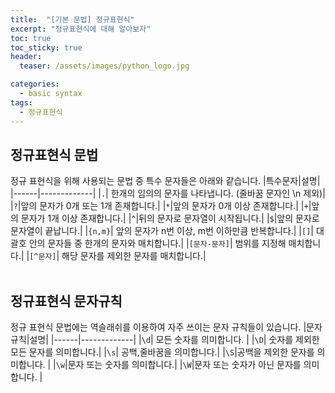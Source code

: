 ```yaml
---
title:  "[기본 문법] 정규표현식"
excerpt: "정규표현식에 대해 알아보자"
toc: true
toc_sticky: true
header:
  teaser: /assets/images/python_logo.jpg

categories:
  - basic syntax
tags:
  - 정규표현식
---
```


## 정규표현식 문법  
정규 표현식을 위해 사용되는 문법 중 특수 문자들은 아래와 같습니다.
|특수문자|설명|
|------|-------------|
|`.`| 한개의 임의의 문자를 나타냅니다. (줄바꿈 문자인 \n 제외)|
|`?`|앞의 문자가 0개 또는 1개 존재합니다.|
|`*`|앞의 문자가 0개 이상 존재합니다.|
|`+`|앞의 문자가 1개 이상 존재합니다.|
|`^`|뒤의 문자로 문자열이 시작됩니다.|
|`$`|앞의 문자로 문자열이 끝납니다.|
|`{n,m}`| 앞의 문자가 n번 이상, m번 이하만큼 반복합니다.|
|`[]`| 대괄호 안의 문자들 중 한개의 문자와 매치합니다.|
|`[문자-문자]`| 범위를 지정해 매치합니다.|
|`[^문자]`| 해당 문자를 제외한 문자를 매치합니다.|
<br>
<br>

## 정규표현식 문자규칙  
정규 표현식 문법에는 역슬래쉬를 이용하여 자주 쓰이는 문자 규칙들이 있습니다.
|문자규칙|설명|
|------|-------------|
|`\d`| 모든 숫자를 의미합니다. |
|`\D`| 숫자를 제외한 모든 문자를 의미합니다.|
|`\s`| 공백,줄바꿈을 의미합니다.|
|`\S`|공백을 제외한 문자를 의미합니다. |
|`\w`|문자 또는 숫자를 의미합니다.|
|`\W`|문자 또는 숫자가 아닌 문자를 의미합니다. |
